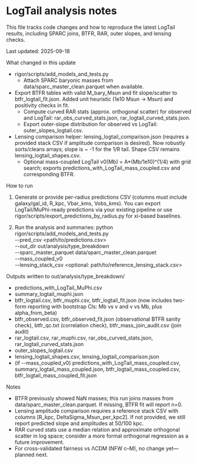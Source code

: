 # LogTail analysis notes

This file tracks code changes and how to reproduce the latest LogTail results, including SPARC joins, BTFR, RAR, outer slopes, and lensing checks.

Last updated: 2025-09-18

What changed in this update
- rigor/scripts/add_models_and_tests.py
  - Attach SPARC baryonic masses from data/sparc_master_clean.parquet when available.
- Export BTFR tables with valid M_bary_Msun and fit slope/scatter to btfr_logtail_fit.json. Added unit heuristic (1e10 Msun -> Msun) and positivity checks in fit.
  - Compute curved RAR stats (approx. orthogonal scatter) for observed and LogTail: rar_obs_curved_stats.json, rar_logtail_curved_stats.json.
  - Export outer-slope distribution for observed vs LogTail: outer_slopes_logtail.csv.
- Lensing comparison helper: lensing_logtail_comparison.json (requires a provided stack CSV if amplitude comparison is desired). Now robustly sorts/cleans arrays; slope is ~ -1 for the 1/R tail. Shape CSV remains lensing_logtail_shapes.csv.
  - Optional mass-coupled LogTail v0(Mb) = A*(Mb/1e10)^(1/4) with grid search; exports predictions_with_LogTail_mass_coupled.csv and corresponding BTFR.

How to run
1) Generate or provide per-radius predictions CSV (columns must include galaxy/gal_id, R_kpc, Vbar_kms, Vobs_kms). You can export LogTail/MuPhi-ready predictions via your existing pipeline or use rigor/scripts/export_predictions_by_radius.py for xi-based baselines.

2) Run the analysis and summaries:
   python rigor/scripts/add_models_and_tests.py \
     --pred_csv <path/to/predictions.csv> \
     --out_dir out/analysis/type_breakdown \
     --sparc_master_parquet data/sparc_master_clean.parquet \
     --mass_coupled_v0 \
     --lensing_stack_csv <optional: path/to/reference_lensing_stack.csv>

Outputs written to out/analysis/type_breakdown/
- predictions_with_LogTail_MuPhi.csv
- summary_logtail_muphi.json
- btfr_logtail.csv, btfr_muphi.csv, btfr_logtail_fit.json (now includes two-form reporting with bootstrap CIs: Mb vs v and v vs Mb, plus alpha_from_beta)
- btfr_observed.csv, btfr_observed_fit.json (observational BTFR sanity check), btfr_qc.txt (correlation check), btfr_mass_join_audit.csv (join audit)
- rar_logtail.csv, rar_muphi.csv, rar_obs_curved_stats.json, rar_logtail_curved_stats.json
- outer_slopes_logtail.csv
- lensing_logtail_shapes.csv, lensing_logtail_comparison.json
- (if --mass_coupled_v0) predictions_with_LogTail_mass_coupled.csv, summary_logtail_mass_coupled.json, btfr_logtail_mass_coupled.csv, btfr_logtail_mass_coupled_fit.json

Notes
- BTFR previously showed NaN masses; this run joins masses from data/sparc_master_clean.parquet. If missing, BTFR fit will report n=0.
- Lensing amplitude comparison requires a reference stack CSV with columns [R_kpc, DeltaSigma_Msun_per_kpc2]. If not provided, we still report predicted slope and amplitudes at 50/100 kpc.
- RAR curved stats use a median relation and approximate orthogonal scatter in log space; consider a more formal orthogonal regression as a future improvement.
- For cross-validated fairness vs ΛCDM (NFW c–M), no change yet—planned next.
